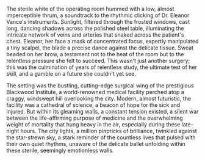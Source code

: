 The sterile white of the operating room hummed with a low, almost imperceptible thrum, a soundtrack to the rhythmic clicking of Dr. Eleanor Vance's instruments.  Sunlight, filtered through the frosted windows, cast long, dancing shadows across the polished steel table, illuminating the intricate network of veins and arteries that snaked across the patient's chest.  Eleanor, her face a mask of concentrated focus, expertly manipulated a tiny scalpel, the blade a precise dance against the delicate tissue.  Sweat beaded on her brow, a testament not to the heat of the room but to the relentless pressure she felt to succeed.  This wasn't just another surgery; this was the culmination of years of relentless study, the ultimate test of her skill, and a gamble on a future she couldn't yet see.

The setting was the bustling, cutting-edge surgical wing of the prestigious Blackwood Institute, a world-renowned medical facility perched atop a craggy, windswept hill overlooking the city.  Modern, almost futuristic, the facility was a cathedral of science, a beacon of hope for the sick and injured.  But within its gleaming walls, a constant tension existed, a silent war between the life-affirming purpose of medicine and the overwhelming weight of mortality that hung heavy in the air, especially during these late-night hours.  The city lights, a million pinpricks of brilliance, twinkled against the star-strewn sky, a stark reminder of the countless lives that pulsed with their own quiet rhythms, unaware of the delicate ballet unfolding within these sterile, seemingly emotionless walls.
